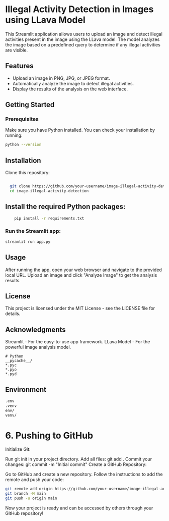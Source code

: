 # Illegal Activity Detection in Images using LLava Model

This Streamlit application allows users to upload an image and detect illegal activities present in the image using the LLava model. The model analyzes the image based on a predefined query to determine if any illegal activities are visible.

## Features

- Upload an image in PNG, JPG, or JPEG format.
- Automatically analyze the image to detect illegal activities.
- Display the results of the analysis on the web interface.

## Getting Started

### Prerequisites

Make sure you have Python installed. You can check your installation by running:

```bash
python --version
```
## Installation
  Clone this repository:
```bash

  git clone https://github.com/your-username/image-illegal-activity-detection.git
  cd image-illegal-activity-detection
```
## Install the required Python packages:
```bash
    pip install -r requirements.txt
```
### Run the Streamlit app:
```bash
streamlit run app.py
```
## Usage
After running the app, open your web browser and navigate to the provided local URL.
Upload an image and click "Analyze Image" to get the analysis results.
## License
This project is licensed under the MIT License - see the LICENSE file for details.

## Acknowledgments
Streamlit - For the easy-to-use app framework.
LLava Model - For the powerful image analysis model.

```gitignore
# Python
__pycache__/
*.pyc
*.pyo
*.pyd
```
## Environment
```bash 
.env
.venv
env/
venv/
```
# 6. Pushing to GitHub

Initialize Git:

Run git init in your project directory.
Add all files: git add .
Commit your changes: git commit -m "Initial commit"
Create a GitHub Repository:

Go to GitHub and create a new repository.
Follow the instructions to add the remote and push your code:
```bash
git remote add origin https://github.com/your-username/image-illegal-activity-detection.git
git branch -M main
git push -u origin main
```
Now your project is ready and can be accessed by others through your GitHub repository!

